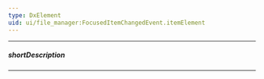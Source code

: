 ```yaml
---
type: DxElement
uid: ui/file_manager:FocusedItemChangedEvent.itemElement
---
```

---
##### shortDescription
<!-- Description goes here -->

---
<!-- Description goes here -->